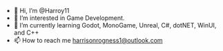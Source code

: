 - 👋 Hi, I’m @Harroy11
- 👀 I’m interested in Game Development.
- 🌱 I’m currently learning Godot, MonoGame, Unreal, C#, dotNET, WinUI, and C++
- 📫 How to reach me harrisonrogness1@outlook.com
